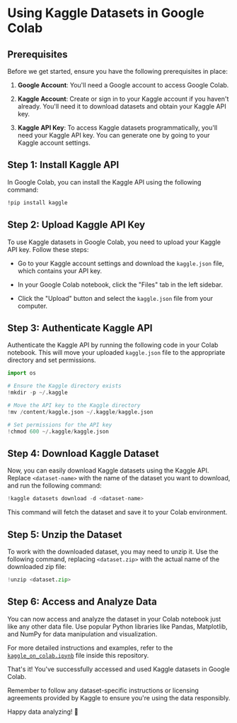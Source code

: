 # Using Kaggle Datasets in Google Colab
## Prerequisites

Before we get started, ensure you have the following prerequisites in place:

1. **Google Account**: You'll need a Google account to access Google Colab.

2. **Kaggle Account**: Create or sign in to your Kaggle account if you haven't already. You'll need it to download datasets and obtain your Kaggle API key.

3. **Kaggle API Key**: To access Kaggle datasets programmatically, you'll need your Kaggle API key. You can generate one by going to your Kaggle account settings.

## Step 1: Install Kaggle API

In Google Colab, you can install the Kaggle API using the following command:

```bash
!pip install kaggle
```

## Step 2: Upload Kaggle API Key

To use Kaggle datasets in Google Colab, you need to upload your Kaggle API key. Follow these steps:

- Go to your Kaggle account settings and download the `kaggle.json` file, which contains your API key.

- In your Google Colab notebook, click the "Files" tab in the left sidebar.

- Click the "Upload" button and select the `kaggle.json` file from your computer.

## Step 3: Authenticate Kaggle API

Authenticate the Kaggle API by running the following code in your Colab notebook. This will move your uploaded `kaggle.json` file to the appropriate directory and set permissions.

```python
import os

# Ensure the Kaggle directory exists
!mkdir -p ~/.kaggle

# Move the API key to the Kaggle directory
!mv /content/kaggle.json ~/.kaggle/kaggle.json

# Set permissions for the API key
!chmod 600 ~/.kaggle/kaggle.json
```

## Step 4: Download Kaggle Dataset

Now, you can easily download Kaggle datasets using the Kaggle API. Replace `<dataset-name>` with the name of the dataset you want to download, and run the following command:

```python
!kaggle datasets download -d <dataset-name>
```

This command will fetch the dataset and save it to your Colab environment.

## Step 5: Unzip the Dataset

To work with the downloaded dataset, you may need to unzip it. Use the following command, replacing `<dataset.zip>` with the actual name of the downloaded zip file:

```python
!unzip <dataset.zip>
```

## Step 6: Access and Analyze Data

You can now access and analyze the dataset in your Colab notebook just like any other data file. Use popular Python libraries like Pandas, Matplotlib, and NumPy for data manipulation and visualization.

For more detailed instructions and examples, refer to the [`kaggle_on_colab.ipynb`](./kaggle_on_colab.ipynb) file inside this repository.

That's it! You've successfully accessed and used Kaggle datasets in Google Colab.

Remember to follow any dataset-specific instructions or licensing agreements provided by Kaggle to ensure you're using the data responsibly.

Happy data analyzing! 🚀
